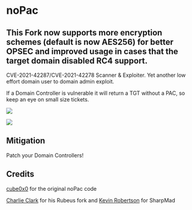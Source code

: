 # noPac

## This Fork now supports more encryption schemes (default is now AES256) for better OPSEC and improved usage in cases that the target domain disabled RC4 support.

CVE-2021-42287/CVE-2021-42278 Scanner & Exploiter. Yet another low effort domain user to domain admin exploit.

If a Domain Controller is vulnerable it will return a TGT without a PAC, so keep an eye on small size tickets.

![](Images/scan.png)

![](Images/exploit.png)

## Mitigation

Patch your Domain Controllers!

## Credits

[cube0x0](https://twitter.com/cube0x0) for the original noPac code

[Charlie Clark](https://twitter.com/exploitph) for his Rubeus fork and [Kevin Robertson](https://twitter.com/kevin_robertson) for SharpMad
